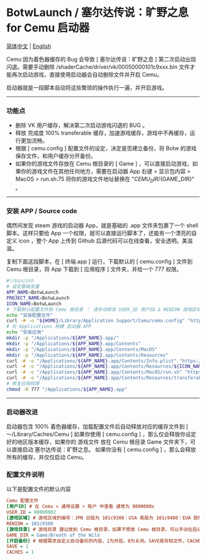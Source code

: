 # BotwLaunch / 塞尔达传说：旷野之息 for Cemu 启动器

[简体中文](./README.md) | [English](./README-EN.md)


Cemu 因为着色器缓存的 Bug 会导致 [ 塞尔达传说：旷野之息 ] 第二次启动出现闪退。需要手动删除 /shaderCache/driver/vk/00050000101c9xxx.bin
文件才能再次启动游戏，直接使用启动器会自动删除文件并开启 Cemu。

启动器就是一段脚本自动将这些繁琐的操作执行一遍，并开启游戏。

----

### 功能点

- 删除 VK 用户缓存，解决第二次启动游戏闪退的 BUG 。
- 释放 完成度 100% transferable 缓存，加速游戏缓存，游戏中不再缓存，运行更加流畅。
- 根据 [ cemu.config ] 配置文件的设定，决定是否建立备份，将 Botw 的游戏保存文件，和用户缓存分开备份。
- 如果你的游戏文件存放在 Cemu 根目录的 [ Game ] ，可以直接启动游戏，如果你的游戏文件在其他任何地方，需要在启动器 App 右键 > 显示包内容 > MacOS > run.sh:75 将你的游戏文件地址替换在 "${CEMU_DIR}/${GAME_DIR}" 。

----

### 安装 APP / Source code

偶然间发现 steam 游戏的启动器 App，就是基础的 .app 文件夹包裹了一个 shell 脚本。这样只要给 App 一个权限，就可以直接运行脚本了，还能有一个漂亮的自定义 icon ，整个 App 上传到 Github 后源代码可以在线查看，安全透明。美滋滋。

复制下面这段脚本，在 [ 终端.app ] 运行，下载默认的 [ cemu.config ] 文件到 Cemu 根目录，将 App 下载到 [ 应用程序 ] 文件夹，并给一个 777 权限。

```zsh
#!/bin/zsh
# 设定基础变量
APP_NAME=BotwLaunch
PROJECT_NAME=BotwLaunch
ICON_NAME=BotwLaunch
# 下载默认配置文件到 Cemu 根目录 ｜ 请手动修改 USER_ID 用户ID & RENION 游戏区域
echo "安装配置文件"
curl -# -o "${HOME}/Library/Application Support/Cemu/cemu.config" "https://raw.githubusercontent.com/kailous/${PROJECT_NAME}/main/cemu.config"
# 在 Applications 构建 启动器 APP
echo "安装应用"
mkdir -p "/Applications/${APP_NAME}.app/"
mkdir -p "/Applications/${APP_NAME}.app/Contents"
mkdir -p "/Applications/${APP_NAME}.app/Contents/MacOS"
mkdir -p "/Applications/${APP_NAME}.app/Contents/Resources"
curl -# -o "/Applications/${APP_NAME}.app/Contents/Info.plist" "https://raw.githubusercontent.com/kailous/${PROJECT_NAME}/main/${APP_NAME}.app/Contents/Info.plist"
curl -# -o "/Applications/${APP_NAME}.app/Contents/Resources/${ICON_NAME}.icns" "https://raw.githubusercontent.com/kailous/${PROJECT_NAME}/main/${APP_NAME}.app/Contents/Resources/${ICON_NAME}.icns"
curl -# -o "/Applications/${APP_NAME}.app/Contents/MacOS/run.sh" "https://raw.githubusercontent.com/kailous/${PROJECT_NAME}/main/${APP_NAME}.app/Contents/MacOS/run.sh"
curl -# -o "/Applications/${APP_NAME}.app/Contents/Resources/transferable.tar.gz" "https://raw.githubusercontent.com/kailous/${PROJECT_NAME}/main/${APP_NAME}.app/Contents/Resources/transferable.tar.gz"
# 修复应用权限
chmod -R 777 "/Applications/${APP_NAME}.app"
```

----

### 启动器改进

启动器包含 100% 着色器缓存，加载配置文件后自动释放对应的缓存文件到 [ ～/Library/Caches/Cemu ]
如果你使用 [ cemu.config ] ，那么仅会释放你设定好的地区版本缓存，如果你的 游戏文件 放在 Cemu 根目录 Game 文件夹下，可以直接启动 塞尔达传说：旷野之息。 如果你没有 [ cemu.config ]
，那么会释放所有的缓存，并仅仅启动 Cemu。

### 配置文件说明

以下是配置文件的默认内容

```ini
Cemu 配置文件
[用户ID] # 在 Cemu > 通用设置 > 账户 中查看 通常为 8000000x
USER_ID = 80000002
[游戏区域] # 游戏区域的编号：JPN 日版为 101c9300｜USA 美版为 101c9400｜EUA 欧版为 101c9500
RENION = 101c9300
[游戏目录] # 游戏目录 建议放到 Cemu 根目录，如果不想放 Cemu 根目录，可以手动在启动器右键显示包内容，用文本工具打开 run.sh:76 行，"${CEMU_DIR}/${GAME_DIR}" 替换为 "Botw 游戏目录"。否则无法直接启动游戏，仅会启动 Cemu。
GAME_DIR = Game/Breath of the Wild
[开启备份] # 根据需求自定义自动备份的内容，1为开启，0为关闭。SAVE是存档文件，CACHES是缓存文件。
SAVE = 1
CACHES = 1
```